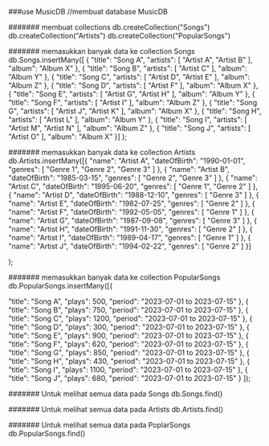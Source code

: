 ###use MusicDB //membuat database MusicDB

####### membuat collections
db.createCollection("Songs")
db.createCollection("Artists")
db.createCollection("PopularSongs")

####### memasukkan banyak data ke collection Songs
db.Songs.insertMany([
{
  "title": "Song A",
  "artists": [
    "Artist A",
    "Artist B"
  ],
  "album": "Album X"
},
{
  "title": "Song B",
  "artists": [
    "Artist C"
  ],
  "album": "Album Y"
},
{
  "title": "Song C",
  "artists": [
    "Artist D",
    "Artist E"
  ],
  "album": "Album Z"
},
{
  "title": "Song D",
  "artists": [
    "Artist F"
  ],
  "album": "Album X"
},
{
  "title": "Song E",
  "artists": [
    "Artist G",
    "Artist H"
  ],
  "album": "Album Y"
},
{
  "title": "Song F",
  "artists": [
    "Artist I"
  ],
  "album": "Album Z"
},
{
  "title": "Song G",
  "artists": [
    "Artist J",
    "Artist K"
  ],
  "album": "Album X"
},
{
  "title": "Song H",
  "artists": [
    "Artist L"
  ],
  "album": "Album Y"
},
{
  "title": "Song I",
  "artists": [
    "Artist M",
    "Artist N"
  ],
  "album": "Album Z"
},
{
  "title": "Song J",
  "artists": [
    "Artist O"
  ],
  "album": "Album X"
}]
);

####### memasukkan banyak data ke collection Artists
db.Artists.insertMany([{
  "name": "Artist A",
  "dateOfBirth": "1990-01-01",
  "genres": [
    "Genre 1",
    "Genre 2",
    "Genre 3"
  ]
},
{
  "name": "Artist B",
  "dateOfBirth": "1985-03-15",
  "genres": [
    "Genre 2",
    "Genre 3"
  ]
},
{
  "name": "Artist C",
  "dateOfBirth": "1995-06-20",
  "genres": [
    "Genre 1",
    "Genre 2"
  ]
},
{
  "name": "Artist D",
  "dateOfBirth": "1988-12-10",
  "genres": [
    "Genre 3"
  ]
},
{
  "name": "Artist E",
  "dateOfBirth": "1982-07-25",
  "genres": [
    "Genre 2"
  ]
},
{
  "name": "Artist F",
  "dateOfBirth": "1992-05-05",
  "genres": [
    "Genre 1"
  ]
},
{
  "name": "Artist G",
  "dateOfBirth": "1987-09-08",
  "genres": [
    "Genre 3"
  ]
},
{
  "name": "Artist H",
  "dateOfBirth": "1991-11-30",
  "genres": [
    "Genre 2"
  ]
},
{
  "name": "Artist I",
  "dateOfBirth": "1989-04-17",
  "genres": [
    "Genre 1"
  ]
},
{
  "name": "Artist J",
  "dateOfBirth": "1994-02-22",
  "genres": [
    "Genre 2"
  ]
}]
    
);

####### memasukkan banyak data ke collection PopularSongs
db.PopularSongs.insertMany([{

  "title": "Song A",
  "plays": 500,
  "period": "2023-07-01 to 2023-07-15"
},
{
  "title": "Song B",
  "plays": 750,
  "period": "2023-07-01 to 2023-07-15"
},
{
  "title": "Song C",
  "plays": 1200,
  "period": "2023-07-01 to 2023-07-15"
},
{
  "title": "Song D",
  "plays": 300,
  "period": "2023-07-01 to 2023-07-15"
},
{
  "title": "Song E",
  "plays": 900,
  "period": "2023-07-01 to 2023-07-15"
},
{
  "title": "Song F",
  "plays": 620,
  "period": "2023-07-01 to 2023-07-15"
},
{
  "title": "Song G",
  "plays": 850,
  "period": "2023-07-01 to 2023-07-15"
},
{
  "title": "Song H",
  "plays": 430,
  "period": "2023-07-01 to 2023-07-15"
},
{
  "title": "Song I",
  "plays": 1100,
  "period": "2023-07-01 to 2023-07-15"
},
{
  "title": "Song J",
  "plays": 680,
  "period": "2023-07-01 to 2023-07-15"
}
]);

####### Untuk melihat semua data pada Songs
db.Songs.find()

####### Untuk melihat semua data pada Artists
db.Artists.find()

####### Untuk melihat semua data pada PoplarSongs
db.PopularSongs.find()
